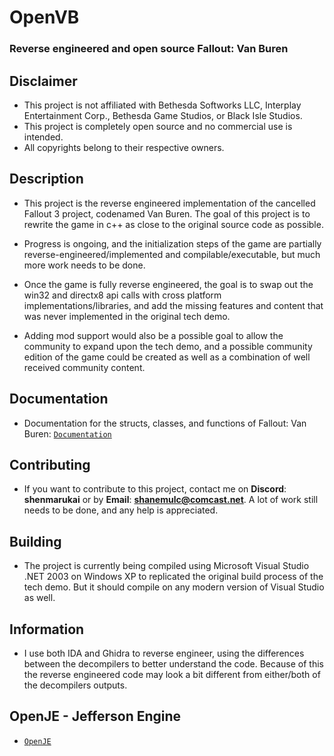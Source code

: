 # OpenVB
### Reverse engineered and open source Fallout: Van Buren

## Disclaimer
- This project is not affiliated with Bethesda Softworks LLC, Interplay Entertainment Corp., Bethesda Game Studios, or Black Isle Studios.
- This project is completely open source and no commercial use is intended.
- All copyrights belong to their respective owners.

## Description
- This project is the reverse engineered implementation of the cancelled Fallout 3 project, codenamed Van Buren. The goal of this project is to rewrite the game in c++ as close to the original source code as possible.

- Progress is ongoing, and the initialization steps of the game are partially reverse-engineered/implemented and compilable/executable, but much more work needs to be done.

- Once the game is fully reverse engineered, the goal is to swap out the win32 and directx8 api calls with cross platform implementations/libraries, and add the missing features and content that was never implemented in the original tech demo.

- Adding mod support would also be a possible goal to allow the community to expand upon the tech demo, and a possible community edition of the game could be created as well as a combination of well received community content.

## Documentation
- Documentation for the structs, classes, and functions of Fallout: Van Buren: [`Documentation`](/docs/f3.md)

## Contributing
- If you want to contribute to this project, contact me on **Discord**: **shenmarukai** or by **Email**: **shanemulc@comcast.net**. A lot of work still needs to be done, and any help is appreciated.

## Building
- The project is currently being compiled using Microsoft Visual Studio .NET 2003 on Windows XP to replicated the original build process of the tech demo. But it should compile on any modern version of Visual Studio as well.

## Information
- I use both IDA and Ghidra to reverse engineer, using the differences between the decompilers to better understand the code. Because of this the reverse engineered code may look a bit different from either/both of the decompilers outputs.

## OpenJE - Jefferson Engine
- [`OpenJE`](https://github.com/OpenJE/openje)
